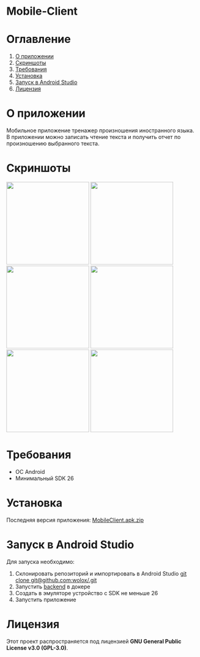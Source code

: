 # Mobile-Client

# Оглавление
1. [О приложении](#о-приложении)
2. [Скриншоты](#скриншоты)
3. [Требования](#требования)
4. [Установка](#установка)
5. [Запуск в Android Studio](#запуск-в-android-studio)
6. [Лицензия](#лицензия)

# О приложении
Мобильное приложение тренажер произношения иностранного языка.
В приложении можно записать чтение текста и получить отчет по произношению выбранного текста.

# Скриншоты
<img width="216" src="https://github.com/user-attachments/assets/0132260f-6e68-4fb9-babb-17992294ab29"/>
<img width="216" src="https://github.com/user-attachments/assets/4988389e-223d-4db4-aef9-c14eeff07503"/>
<img width="216" src="https://github.com/user-attachments/assets/0abb5001-ebf5-4a50-abc3-771e9d53ccb6"/>
<img width="216" src="https://github.com/user-attachments/assets/a88374b8-c0b9-4d0f-872e-9fe91d99fdca"/>
<img width="216" src="https://github.com/user-attachments/assets/b1c8b90b-f564-4d8e-b8d2-5bc5931ecbe8"/>
<img width="216" src="https://github.com/user-attachments/assets/c75aace6-846d-4f16-9207-f1d235971bc9"/>

# Требования
* ОС Android
* Минимальный SDK 26

# Установка
Последняя версия приложения: 
[MobileClient.apk.zip](https://github.com/user-attachments/files/19929939/MobileClient.apk.zip)

# Запуск в Android Studio
Для запуска необходимо:
1. Склонировать репозиторий и импортировать в Android Studio [git clone git@github.com:wolox/<reponame>.git](https://github.com/FEFU-ILPS/client-mobile.git)
2. Запустить [backend](https://github.com/FEFU-ILPS/ILPS) в докере
3. Создать в эмуляторе устройство с SDK не меньше 26
4. Запустить приложение

# Лицензия
Этот проект распространяется под лицензией **GNU General Public License v3.0 (GPL-3.0)**.
